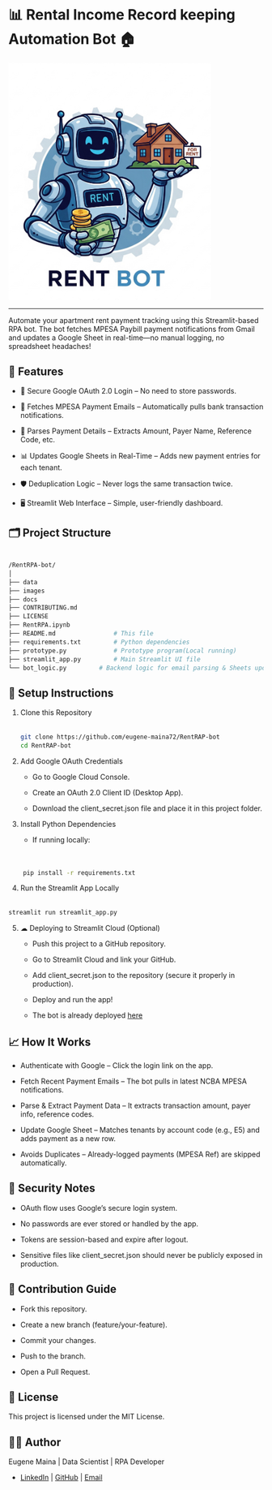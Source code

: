 # 📊 Rental Income Record keeping Automation Bot 🏠

<img src="images/rent%20bot.jpg" alt="Rent bot" width="400"/>

***
Automate your apartment rent payment tracking using this Streamlit-based RPA bot. The bot fetches MPESA Paybill payment notifications from Gmail and updates a Google Sheet in real-time—no manual logging, no spreadsheet headaches!

## 🚀 Features

* 🔑 Secure Google OAuth 2.0 Login – No need to store passwords.

* 📩 Fetches MPESA Payment Emails – Automatically pulls bank transaction notifications.

* 📄 Parses Payment Details – Extracts Amount, Payer Name, Reference Code, etc.

* 📊 Updates Google Sheets in Real-Time – Adds new payment entries for each tenant.

* 🛡 Deduplication Logic – Never logs the same transaction twice.

* 🖥 Streamlit Web Interface – Simple, user-friendly dashboard.

## 🗂 Project Structure

```bash

/RentRPA-bot/
│
├── data
├── images
├── docs
├── CONTRIBUTING.md
├── LICENSE
├── RentRPA.ipynb
├── README.md                # This file
├── requirements.txt         # Python dependencies
├── prototype.py             # Prototype program(Local running)
├── streamlit_app.py         # Main Streamlit UI file
└── bot_logic.py         # Backend logic for email parsing & Sheets updating

```

## 🔧 Setup Instructions

1. Clone this Repository

    ```bash

    git clone https://github.com/eugene-maina72/RentRAP-bot
    cd RentRAP-bot

    ```

2. Add Google OAuth Credentials

    * Go to Google Cloud Console.

    * Create an OAuth 2.0 Client ID (Desktop App).

    * Download the client_secret.json file and place it in this project folder.

3. Install Python Dependencies

    * If running locally:

```bash


    pip install -r requirements.txt

```

4. Run the Streamlit App Locally

```bash

streamlit run streamlit_app.py

```

5. ☁ Deploying to Streamlit Cloud (Optional)

    * Push this project to a GitHub repository.

    * Go to Streamlit Cloud and link your GitHub.

    * Add client_secret.json to the repository (secure it properly in production).

    * Deploy and run the app!
    
    * The bot is already deployed [here](https://lemaiyan-rpa.streamlit.app) 

## 📈 How It Works

* Authenticate with Google – Click the login link on the app.

* Fetch Recent Payment Emails – The bot pulls in latest NCBA MPESA notifications.

* Parse & Extract Payment Data – It extracts transaction amount, payer info, reference codes.

* Update Google Sheet – Matches tenants by account code (e.g., E5) and adds payment as a new row.

* Avoids Duplicates – Already-logged payments (MPESA Ref) are skipped automatically.

## 🔐 Security Notes

* OAuth flow uses Google’s secure login system.

* No passwords are ever stored or handled by the app.

* Tokens are session-based and expire after logout.

* Sensitive files like client_secret.json should never be publicly exposed in production.

## 🤝 Contribution Guide

* Fork this repository.

* Create a new branch (feature/your-feature).

* Commit your changes.

* Push to the branch.

* Open a Pull Request.

## 📄 License

This project is licensed under the MIT License.

## 👨‍💻 Author

Eugene Maina |
Data Scientist | RPA Developer

* [LinkedIn](https://www.linkedin.com/in/eugene-maina-4a8b9a128/) | [GitHub](https://github.com/eugene-maina72) | [Email](mailto:eugenemaina72@gmail.com)
